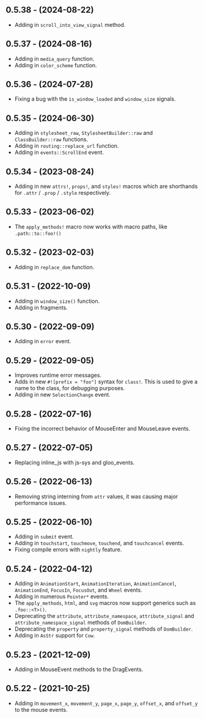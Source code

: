 ## 0.5.38 - (2024-08-22)
* Adding in `scroll_into_view_signal` method.

## 0.5.37 - (2024-08-16)
* Adding in `media_query` function.
* Adding in `color_scheme` function.

## 0.5.36 - (2024-07-28)
* Fixing a bug with the `is_window_loaded` and `window_size` signals.

## 0.5.35 - (2024-06-30)
* Adding in `stylesheet_raw`, `StylesheetBuilder::raw` and `ClassBuilder::raw` functions.
* Adding in `routing::replace_url` function.
* Adding in `events::ScrollEnd` event.

## 0.5.34 - (2023-08-24)
* Adding in new `attrs!`, `props!`, and `styles!` macros which are shorthands for `.attr` / `.prop` / `.style` respectively.

## 0.5.33 - (2023-06-02)
* The `apply_methods!` macro now works with macro paths, like `.path::to::foo!()`

## 0.5.32 - (2023-02-03)
* Adding in `replace_dom` function.

## 0.5.31 - (2022-10-09)
* Adding in `window_size()` function.
* Adding in fragments.

## 0.5.30 - (2022-09-09)
* Adding in `error` event.

## 0.5.29 - (2022-09-05)
* Improves runtime error messages.
* Adds in new `#![prefix = "foo"]` syntax for `class!`. This is used to give a name to the class, for debugging purposes.
* Adding in new `SelectionChange` event.

## 0.5.28 - (2022-07-16)
* Fixing the incorrect behavior of MouseEnter and MouseLeave events.

## 0.5.27 - (2022-07-05)
* Replacing inline_js with js-sys and gloo_events.

## 0.5.26 - (2022-06-13)
* Removing string interning from `attr` values, it was causing major performance issues.

## 0.5.25 - (2022-06-10)
* Adding in `submit` event.
* Adding in `touchstart`, `touchmove`, `touchend`, and `touchcancel` events.
* Fixing compile errors with `nightly` feature.

## 0.5.24 - (2022-04-12)
* Adding in `AnimationStart`, `AnimationIteration`, `AnimationCancel`, `AnimationEnd`, `FocusIn`, `FocusOut`, and `Wheel` events.
* Adding in numerous `Pointer*` events.
* The `apply_methods`, `html`, and `svg` macros now support generics such as `.foo::<T>()`.
* Deprecating the `attribute`, `attribute_namespace`, `attribute_signal` and `attribute_namespace_signal` methods of `DomBuilder`.
* Deprecating the `property` and `property_signal` methods of `DomBuilder`.
* Adding in `AsStr` support for `Cow`.

## 0.5.23 - (2021-12-09)
* Adding in MouseEvent methods to the DragEvents.

## 0.5.22 - (2021-10-25)
* Adding in `movement_x`, `movement_y`, `page_x`, `page_y`, `offset_x`, and `offset_y` to the mouse events.

